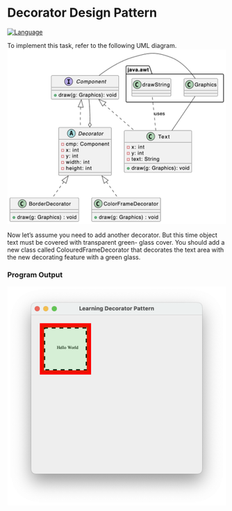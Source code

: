 # Decorator Design Pattern

[![Language](https://img.shields.io/badge/language-Java-blue.svg)](https://www.java.com/)

To implement this task, refer to the following UML diagram.
![plantuml](./images/plantuml.png)

Now let’s assume you need to add another decorator. But this time object text must be covered with transparent green-
glass cover. You should add a new class called ColouredFrameDecorator that decorates the text area with the new decorating feature with a green glass.

### Program Output

![output](./images/output.png)
